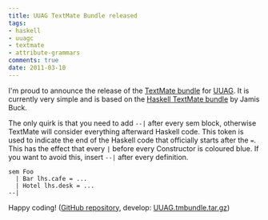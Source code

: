 ```yaml
---
title: UUAG TextMate Bundle released
tags:
- haskell
- uuagc
- textmate
- attribute-grammars
comments: true
date: 2011-03-10
---
```

I'm proud to announce the release of the <a title="GitHub repository of the
UUAGC TextMate Bundle"
href="https://github.com/spockz/UUAttributeGrammar-TextMate-Bundle">TextMate
bundle</a> for <a title="Utrecht University Attribute Grammar System"
href="http://www.cs.uu.nl/wiki/HUT/AttributeGrammarSystem">UUAG</a>. It is
currently very simple and is based on the <a title="Haskell Bundle for TextMate"
href="http://weblog.jamisbuck.org/2005/11/1/haskell-bundle-for-textmate">Haskell
TextMate bundle</a> by Jamis Buck.

The only quirk is that you need to add `--|` after every sem block, otherwise
TextMate will consider everything afterward Haskell code. This token is used to
indicate the end of the Haskell code that officially starts after the `=`. This
has the effect that every `|` before every Constructor is coloured blue. If you
want to avoid this, insert `--|` after every definition.

```
sem Foo
  | Bar lhs.cafe = ...
  | Hotel lhs.desk = ...
--|
```

Happy coding! (<a
href="https://github.com/spockz/UUAttributeGrammar-TextMate-Bundle">GitHub repository</a>, develop: <a
href="https://github.com/spockz/UUAttributeGrammar-TextMate-Bundle/tarball/master">UUAG.tmbundle.tar.gz</a>)

